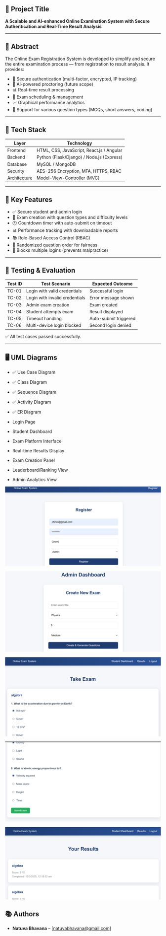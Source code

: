 ## 📌 Project Title

**A Scalable and AI-enhanced Online Examination System with Secure Authentication and Real-Time Result Analysis**

---

## 📖 Abstract

The Online Exam Registration System is developed to simplify and secure the entire examination process — from registration to result analysis. It provides:

- 🔐 Secure authentication (multi-factor, encrypted, IP tracking)
- 🧠 AI-powered proctoring (future scope)
- 📊 Real-time result processing
- 📅 Exam scheduling & management
- 📈 Graphical performance analytics
- 📄 Support for various question types (MCQs, short answers, coding)

---

## 🔧 Tech Stack

| Layer         | Technology                   |
|--------------|------------------------------|
| Frontend      | HTML, CSS, JavaScript, React.js / Angular |
| Backend       | Python (Flask/Django) / Node.js (Express) |
| Database      | MySQL / MongoDB              |
| Security      | AES-256 Encryption, MFA, HTTPS, RBAC |
| Architecture  | Model-View-Controller (MVC)  |

---

## 🎯 Key Features

- ✅ Secure student and admin login
- 📝 Exam creation with question types and difficulty levels
- 🕐 Countdown timer with auto-submit on timeout
- 📊 Performance tracking with downloadable reports
- 📚 Role-Based Access Control (RBAC)
- 🔁 Randomized question order for fairness
- 🚫 Blocks multiple logins (prevents malpractice)

---

## 🧪 Testing & Evaluation

| Test ID | Test Scenario                    | Expected Outcome        |
|--------|----------------------------------|--------------------------|
| TC-01  | Login with valid credentials     | Successful login         |
| TC-02  | Login with invalid credentials   | Error message shown      |
| TC-03  | Admin exam creation              | Exam created             |
| TC-04  | Student attempts exam            | Result displayed         |
| TC-05  | Timeout handling                 | Auto-submit triggered    |
| TC-06  | Multi-device login blocked       | Second login denied      |

✅ All test cases passed successfully.

---

## 🖥️ UML Diagrams

- ✅ Use Case Diagram
- ✅ Class Diagram
- ✅ Sequence Diagram
- ✅ Activity Diagram
- ✅ ER Diagram



- Login Page  
- Student Dashboard  
- Exam Platform Interface  
- Real-time Results Display  
- Exam Creation Panel  
- Leaderboard/Ranking View  
- Admin Analytics View

![OE1](https://raw.githubusercontent.com/Bhavanaviswanath/A-Scalable-and-AI-Enhanced-Online-Examination-System-with-Secure-Authentication-And-Results-Analysis/566e323c2538364a314a00ce2b1005cc3100bb30/OE1.png)

![OE2](https://raw.githubusercontent.com/Bhavanaviswanath/A-Scalable-and-AI-Enhanced-Online-Examination-System-with-Secure-Authentication-And-Results-Analysis/566e323c2538364a314a00ce2b1005cc3100bb30/OE2.png)

![OE3](https://raw.githubusercontent.com/Bhavanaviswanath/A-Scalable-and-AI-Enhanced-Online-Examination-System-with-Secure-Authentication-And-Results-Analysis/566e323c2538364a314a00ce2b1005cc3100bb30/OE3.png)

![OE4](https://raw.githubusercontent.com/Bhavanaviswanath/A-Scalable-and-AI-Enhanced-Online-Examination-System-with-Secure-Authentication-And-Results-Analysis/566e323c2538364a314a00ce2b1005cc3100bb30/OE4.png)

![OE5](https://raw.githubusercontent.com/Bhavanaviswanath/A-Scalable-and-AI-Enhanced-Online-Examination-System-with-Secure-Authentication-And-Results-Analysis/566e323c2538364a314a00ce2b1005cc3100bb30/OE5.png)




## 📚 Authors

- **Natuva Bhavana** – [natuvabhavana@gmail.com]
